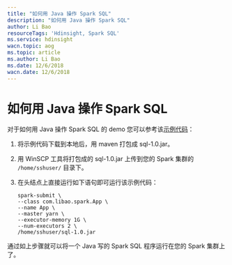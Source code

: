 ```yaml
---
title: "如何用 Java 操作 Spark SQL"
description: "如何用 Java 操作 Spark SQL"
author: Li Bao
resourceTags: 'Hdinsight, Spark SQL'
ms.service: hdinsight
wacn.topic: aog
ms.topic: article
ms.author: Li Bao
ms.date: 12/6/2018
wacn.date: 12/6/2018
---
```


# 如何用 Java 操作 Spark SQL

对于如何用 Java 操作 Spark SQL 的 demo 您可以参考该[示例代码](D:\GitHub\AOG-CodeSample\HDInsight\aog-hdinsight-howto-operate-spark-sql-by-java\JavaSparkSQLDemo-master)：

1. 将示例代码下载到本地后，用 maven 打包成 sql-1.0.jar。
2. 用 WinSCP 工具将打包成的 sql-1.0.jar 上传到您的 Spark 集群的 `/home/sshuser/` 目录下。
3. 在头结点上直接运行如下语句即可运行该示例代码：

    ```shell
    spark-submit \
    --class com.libao.spark.App \
    --name App \
    --master yarn \
    --executor-memory 1G \
    --num-executors 2 \
    /home/sshuser/sql-1.0.jar
    ```

通过如上步骤就可以将一个 Java 写的 Spark SQL 程序运行在您的 Spark 集群上了。